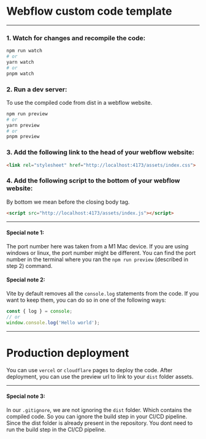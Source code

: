 # Webflow custom code template


---

### 1. Watch for changes and recompile the code:
```bash
npm run watch
# or
yarn watch
# or
pnpm watch
```

### 2. Run a dev server:
To use the compiled code from dist in a webflow website.
```bash
npm run preview
# or
yarn preview
# or
pnpm preview
```

### 3. Add the following link to the head of your webflow website:
```html
<link rel="stylesheet" href="http://localhost:4173/assets/index.css">
```


### 4. Add the following script to the bottom of your webflow website:
By bottom we mean before the closing body tag.
```html
<script src="http://localhost:4173/assets/index.js"></script>
```

---

#### Special note 1: 
The port number here was taken from a M1 Mac device. If you are using windows or linux, the port number might be different. You can find the port number in the terminal where you ran the `npm run preview` (described in step 2) command.

#### Special note 2:
Vite by default removes all the `console.log` statements from the code. If you want to keep them, you can do so in one of the following ways:
```javascript
const { log } = console;
// or
window.console.log('Hello world');
```

---

# Production deployment
You can use `vercel` or `cloudflare` pages to deploy the code. After deployment, you can use the preview url to link to your `dist`
folder assets.

---

#### Special note 3:
In our `.gitignore`, we are not ignoring the `dist` folder. Which contains the compiled code.
So you can ignore the build step in your CI/CD pipeline. Since the dist folder is already present in the repository.
You dont need to run the build step in the CI/CD pipeline.

